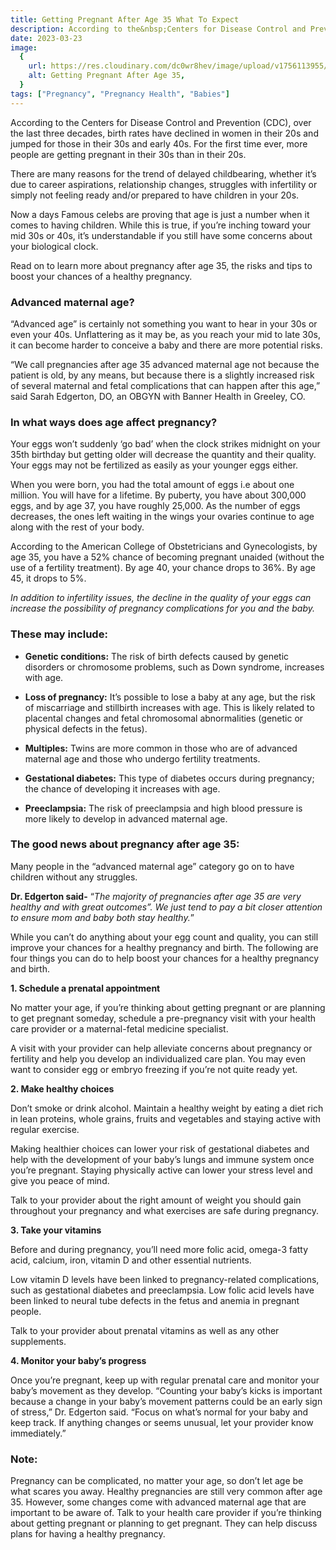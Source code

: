 ```yaml
---
title: Getting Pregnant After Age 35 What To Expect
description: According to the&nbsp;Centers for Disease Control and Prevention&nbsp;(CDC), over the last three decades, birth rates have declined in women in their 20s and jumped for those in their 30s and early 40s. For the first time ever, mo...
date: 2023-03-23
image:
  {
    url: https://res.cloudinary.com/dc0wr8hev/image/upload/v1756113955/Getting_Pregnant_After_Age_35_What_To_Expect_rp9dle.webp,
    alt: Getting Pregnant After Age 35,
  }
tags: ["Pregnancy", "Pregnancy Health", "Babies"]
---
```


According to the Centers for Disease Control and Prevention (CDC), over the last three decades, birth rates have declined in women in their 20s and jumped for those in their 30s and early 40s.
For the first time ever, more people are getting pregnant in their 30s than in their 20s.

There are many reasons for the trend of delayed childbearing, whether it’s due to career aspirations, relationship changes, struggles with infertility or simply not feeling ready and/or prepared to have children in your 20s.

Now a days Famous celebs are proving that age is just a number when it comes to having children. While this is true, if you’re inching toward your mid 30s or 40s, it’s understandable if you still have some concerns about your biological clock.

Read on to learn more about pregnancy after age 35, the risks and tips to boost your chances of a healthy pregnancy.

### Advanced maternal age?

“Advanced age” is certainly not something you want to hear in your 30s or even your 40s.
Unflattering as it may be, as you reach your mid to late 30s, it can become harder to conceive a baby and there are more potential risks.

“We call pregnancies after age 35 advanced maternal age not because the patient is old, by any means, but because there is a slightly increased risk of several maternal and fetal complications that can happen after this age,” said Sarah Edgerton, DO, an OBGYN with Banner Health in Greeley, CO.

### In what ways does age affect pregnancy?

Your eggs won’t suddenly ‘go bad’ when the clock strikes midnight on your 35th birthday but getting older will decrease the quantity and their quality. Your eggs may not be fertilized as easily as your younger eggs either.

When you were born, you had the total amount of eggs i.e about one million. You will have for a lifetime. By puberty, you have about 300,000 eggs, and by age 37, you have roughly 25,000. As the number of eggs decreases, the ones left waiting in the wings your ovaries continue to age along with the rest of your body.

According to the American College of Obstetricians and Gynecologists, by age 35, you have a 52% chance of becoming pregnant unaided (without the use of a fertility treatment). By age 40, your chance drops to 36%. By age 45, it drops to 5%.

_In addition to infertility issues, the decline in the quality of your eggs can increase the possibility of pregnancy complications for you and the baby._

### These may include:

- **Genetic conditions:** The risk of birth defects caused by genetic disorders or chromosome problems, such as Down syndrome, increases with age.

- **Loss of pregnancy:** It’s possible to lose a baby at any age, but the risk of miscarriage and stillbirth increases with age. This is likely related to placental changes and fetal chromosomal abnormalities (genetic or physical defects in the fetus).

- **Multiples:** Twins are more common in those who are of advanced maternal age and those who undergo fertility treatments.

- **Gestational diabetes:** This type of diabetes occurs during pregnancy; the chance of developing it increases with age.

- **Preeclampsia:** The risk of preeclampsia and high blood pressure is more likely to develop in advanced maternal age.

### The good news about pregnancy after age 35:

Many people in the “advanced maternal age” category go on to have children without any struggles.

**Dr. Edgerton said-**
“_The majority of pregnancies after age 35 are very healthy and with great outcomes”.
We just tend to pay a bit closer attention to ensure mom and baby both stay healthy._”

While you can’t do anything about your egg count and quality, you can still improve your chances for a healthy pregnancy and birth. The following are four things you can do to help boost your chances for a healthy pregnancy and birth.

**1. Schedule a prenatal appointment**

No matter your age, if you’re thinking about getting pregnant or are planning to get pregnant someday, schedule a pre-pregnancy visit with your health care provider or a maternal-fetal medicine specialist.

A visit with your provider can help alleviate concerns about pregnancy or fertility and help you develop an individualized care plan. You may even want to consider egg or embryo freezing if you’re not quite ready yet.

**2. Make healthy choices**

Don’t smoke or drink alcohol. Maintain a healthy weight by eating a diet rich in lean proteins, whole grains, fruits and vegetables and staying active with regular exercise.

Making healthier choices can lower your risk of gestational diabetes and help with the development of your baby’s lungs and immune system once you’re pregnant. Staying physically active can lower your stress level and give you peace of mind.

Talk to your provider about the right amount of weight you should gain throughout your pregnancy and what exercises are safe during pregnancy.

**3. Take your vitamins**

Before and during pregnancy, you’ll need more folic acid, omega-3 fatty acid, calcium, iron, vitamin D and other essential nutrients.

Low vitamin D levels have been linked to pregnancy-related complications, such as gestational diabetes and preeclampsia. Low folic acid levels have been linked to neural tube defects in the fetus and anemia in pregnant people.

Talk to your provider about prenatal vitamins as well as any other supplements.

**4. Monitor your baby’s progress**

Once you’re pregnant, keep up with regular prenatal care and monitor your baby’s movement as they develop.
“Counting your baby’s kicks is important because a change in your baby’s movement patterns could be an early sign of stress,” Dr. Edgerton said. “Focus on what’s normal for your baby and keep track. If anything changes or seems unusual, let your provider know immediately.”

<!-- ![getting pregnant](https://img1.wsimg.com/isteam/ip/7d906beb-bc9b-4377-9b06-b22a3566899c/images.jpeg-120.jpg/:/cr=t:0%25,l:0%25,w:100%25,h:100%25/rs=w:1280) -->

### Note:

Pregnancy can be complicated, no matter your age, so don’t let age be what scares you away. Healthy pregnancies are still very common after age 35. However, some changes come with advanced maternal age that are important to be aware of.
Talk to your health care provider if you’re thinking about getting pregnant or planning to get pregnant. They can help discuss plans for having a healthy pregnancy.
